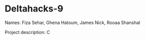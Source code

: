 # Deltahacks-9

Names: Fiza Sehar, Ghena Hatoum, James Nick, Rooaa Shanshal


Project description: 
C